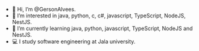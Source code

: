 - 👋 Hi, I’m @GersonAlvees.
- 👀 I’m interested in java, python, c, c#, javascript, TypeScript, NodeJS, NestJS.
- 🌱 I’m currently learning java, python, javascript, TypeScript, NodeJS and NestJS.
- 💻 I study software engineering at Jala university.

<!---
GersonAlvees/GersonAlvees is a ✨ special ✨ repository because its `README.md` (this file) appears on your GitHub profile.
You can click the Preview link to take a look at your changes.
--->
